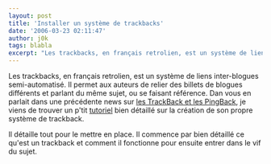 ```yaml
---
layout: post
title: 'Installer un système de trackbacks'
date: '2006-03-23 02:11:47'
author: j0k
tags: blabla
excerpt: "Les trackbacks, en français retrolien, est un système de liens inter-blogues semi-automatisé. Il permet aux auteurs de relier des billets de blogues différents et parlant du même sujet, ou se faisant référence.     \nDan vous en parlait dans une précédente news sur [les TrackBack et les      …"
---
```


Les trackbacks, en français retrolien, est un système de liens inter-blogues semi-automatisé. Il permet aux auteurs de relier des billets de blogues différents et parlant du même sujet, ou se faisant référence.
Dan vous en parlait dans une précédente news sur [les TrackBack et les PingBack](http://www.j0k3r.net/news-trackback-pingback-c-est-quoi-donc-1164.html), je viens de trouver un p'tit [tutoriel](http://xethorn.net/?articles/php/trackbacks) bien détaillé sur la création de son propre système de trackback.

Il détaille tout pour le mettre en place. Il commence par bien détaillé ce qu'est un trackback et comment il fonctionne pour ensuite entrer dans le vif du sujet.
